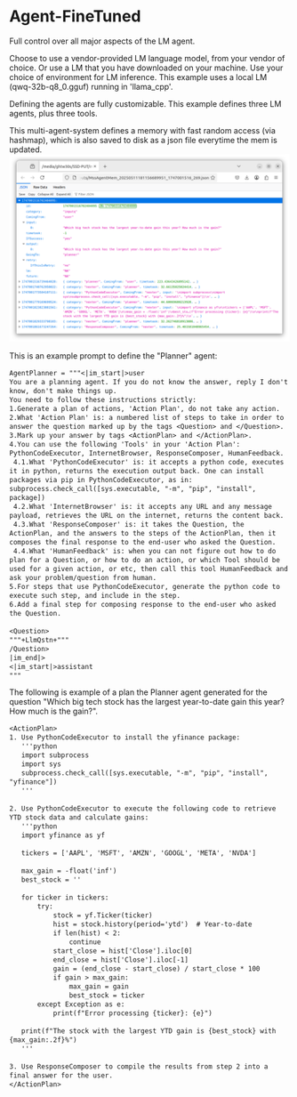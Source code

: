 # Agent-FineTuned
Full control over all major aspects of the LM agent.

Choose to use a vendor-provided LM language model, from your vendor of choice. 
Or use a LM that you have downloaded on your machine. Use your choice of environment for LM inference. 
This example uses a local LM (qwq-32b-q8_0.gguf) running in 'llama_cpp'.

Defining the agents are fully customizable.
This example defines three LM agents, plus three tools.

This multi-agent-system defines a memory with fast random access (via hashmap), which is also saved to disk as a json file everytime the mem is updated.
![agent memory as json file](https://github.com/mirsiadaty/Agent-FineTuned/blob/main/Screenshot%20from%202025-05-11%2018-53-40.png)

This is an example prompt to define the "Planner" agent:
```
AgentPlanner = """<|im_start|>user
You are a planning agent. If you do not know the answer, reply I don't know, don't make things up.
You need to follow these instructions strictly:
1.Generate a plan of actions, 'Action Plan', do not take any action.
2.What 'Action Plan' is: a numbered list of steps to take in order to answer the question marked up by the tags <Question> and </Question>.
3.Mark up your answer by tags <ActionPlan> and </ActionPlan>.
4.You can use the following 'Tools' in your 'Action Plan': PythonCodeExecutor, InternetBrowser, ResponseComposer, HumanFeedback.
 4.1.What 'PythonCodeExecutor' is: it accepts a python code, executes it in python, returns the execution output back. One can install packages via pip in PythonCodeExecutor, as in: subprocess.check_call([sys.executable, "-m", "pip", "install", package])
 4.2.What 'InternetBrowser' is: it accepts any URL and any message payload, retrieves the URL on the internet, returns the content back.
 4.3.What 'ResponseComposer' is: it takes the Question, the ActionPlan, and the answers to the steps of the ActionPlan, then it composes the final response to the end-user who asked the Question.
 4.4.What 'HumanFeedback' is: when you can not figure out how to do plan for a Question, or how to do an action, or which Tool should be used for a given action, or etc, then call this tool HumanFeedback and ask your problem/question from human.
5.For steps that use PythonCodeExecutor, generate the python code to execute such step, and include in the step.
6.Add a final step for composing response to the end-user who asked the Question.

<Question>
"""+LlmQstn+"""
/Question>
|im_end|>
<|im_start|>assistant
"""
```

The following is example of a plan the Planner agent generated for the question "Which big tech stock has the largest year-to-date gain this year? How much is the gain?".
```
<ActionPlan>
1. Use PythonCodeExecutor to install the yfinance package:
   '''python
   import subprocess
   import sys
   subprocess.check_call([sys.executable, "-m", "pip", "install", "yfinance"])
   '''

2. Use PythonCodeExecutor to execute the following code to retrieve YTD stock data and calculate gains:
   '''python
   import yfinance as yf

   tickers = ['AAPL', 'MSFT', 'AMZN', 'GOOGL', 'META', 'NVDA']

   max_gain = -float('inf')
   best_stock = ''

   for ticker in tickers:
       try:
           stock = yf.Ticker(ticker)
           hist = stock.history(period='ytd')  # Year-to-date
           if len(hist) < 2:
               continue
           start_close = hist['Close'].iloc[0]
           end_close = hist['Close'].iloc[-1]
           gain = (end_close - start_close) / start_close * 100
           if gain > max_gain:
               max_gain = gain
               best_stock = ticker
       except Exception as e:
           print(f"Error processing {ticker}: {e}")

   print(f"The stock with the largest YTD gain is {best_stock} with {max_gain:.2f}%")
   '''

3. Use ResponseComposer to compile the results from step 2 into a final answer for the user.
</ActionPlan>
```

